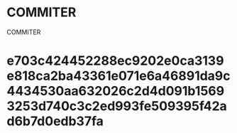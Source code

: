 # COMMITER
COMMITER






# e703c424452288ec9202e0ca3139e818ca2ba43361e071e6a46891da9c4434530aa632026c2d4d091b15693253d740c3c2ed993fe509395f42ad6b7d0edb37fa
